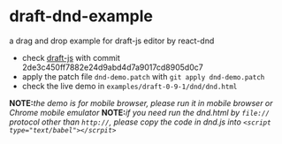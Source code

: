 # draft-dnd-example
a drag and drop example for draft-js editor by react-dnd

* check [draft-js](https://github.com/facebook/draft-js) with commit 2de3c450ff7882e24d9abd4d7a9017cd8905d0c7
* apply the patch file `dnd-demo.patch` with `git apply dnd-demo.patch`
* check the live demo in `examples/draft-0-9-1/dnd/dnd.html`

**NOTE:**_the demo is for mobile browser, please run it in mobile browser or Chrome mobile emulator_ 
**NOTE:**_if you need run the dnd.html by `file://` protocol other than `http://`, please copy the code in dnd.js into `<script type="text/babel"></scrpit>`_ 
